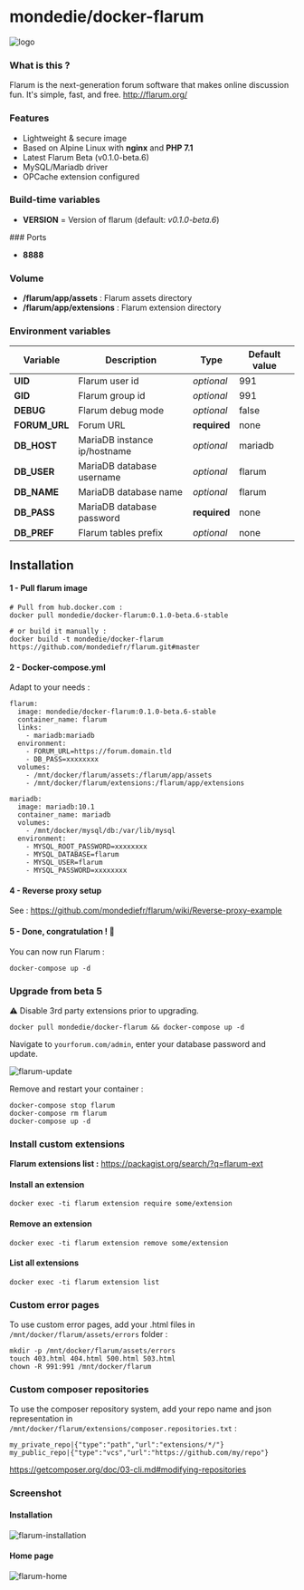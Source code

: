 # mondedie/docker-flarum

![logo](https://i.imgur.com/Bjrtbsc.png "logo")

### What is this ?

Flarum is the next-generation forum software that makes online discussion fun. It's simple, fast, and free. http://flarum.org/

### Features

- Lightweight & secure image
- Based on Alpine Linux with **nginx** and **PHP 7.1**
- Latest Flarum Beta (v0.1.0-beta.6)
- MySQL/Mariadb driver
- OPCache extension configured

### Build-time variables

- **VERSION** = Version of flarum (default: *v0.1.0-beta.6*)

### Ports

- **8888**

### Volume

- **/flarum/app/assets** : Flarum assets directory
- **/flarum/app/extensions** : Flarum extension directory

### Environment variables

| Variable | Description | Type | Default value |
| -------- | ----------- | ---- | ------------- |
| **UID** | Flarum user id | *optional* | 991
| **GID** | Flarum group id | *optional* | 991
| **DEBUG** | Flarum debug mode | *optional* | false
| **FORUM_URL** | Forum URL | **required** | none
| **DB_HOST** | MariaDB instance ip/hostname | *optional* | mariadb
| **DB_USER** | MariaDB database username | *optional* | flarum
| **DB_NAME** | MariaDB database name | *optional* | flarum
| **DB_PASS** | MariaDB database password | **required** | none
| **DB_PREF** | Flarum tables prefix | *optional* | none

## Installation

#### 1 - Pull flarum image

```
# Pull from hub.docker.com :
docker pull mondedie/docker-flarum:0.1.0-beta.6-stable

# or build it manually :
docker build -t mondedie/docker-flarum https://github.com/mondediefr/flarum.git#master
```

#### 2 - Docker-compose.yml

Adapt to your needs :

```
flarum:
  image: mondedie/docker-flarum:0.1.0-beta.6-stable
  container_name: flarum
  links:
    - mariadb:mariadb
  environment:
    - FORUM_URL=https://forum.domain.tld
    - DB_PASS=xxxxxxxx
  volumes:
    - /mnt/docker/flarum/assets:/flarum/app/assets
    - /mnt/docker/flarum/extensions:/flarum/app/extensions

mariadb:
  image: mariadb:10.1
  container_name: mariadb
  volumes:
    - /mnt/docker/mysql/db:/var/lib/mysql
  environment:
    - MYSQL_ROOT_PASSWORD=xxxxxxxx
    - MYSQL_DATABASE=flarum
    - MYSQL_USER=flarum
    - MYSQL_PASSWORD=xxxxxxxx
```

#### 4 - Reverse proxy setup

See : https://github.com/mondediefr/flarum/wiki/Reverse-proxy-example

#### 5 - Done, congratulation ! :tada:

You can now run Flarum :

```
docker-compose up -d
```

### Upgrade from beta 5

:warning: Disable 3rd party extensions prior to upgrading.

```
docker pull mondedie/docker-flarum && docker-compose up -d
```

Navigate to `yourforum.com/admin`, enter your database password and update.

![flarum-update](https://images.mondedie.fr/udl8j4Ue/PueJSigV.png)

Remove and restart your container :

```
docker-compose stop flarum
docker-compose rm flarum
docker-compose up -d
```

### Install custom extensions

**Flarum extensions list :** https://packagist.org/search/?q=flarum-ext

#### Install an extension

```
docker exec -ti flarum extension require some/extension
```

#### Remove an extension

```
docker exec -ti flarum extension remove some/extension
```

#### List all extensions

```
docker exec -ti flarum extension list
```

### Custom error pages

To use custom error pages, add your .html files in `/mnt/docker/flarum/assets/errors` folder :

```
mkdir -p /mnt/docker/flarum/assets/errors
touch 403.html 404.html 500.html 503.html
chown -R 991:991 /mnt/docker/flarum
```

### Custom composer repositories

To use the composer repository system, add your repo name and json representation in `/mnt/docker/flarum/extensions/composer.repositories.txt` :

```
my_private_repo|{"type":"path","url":"extensions/*/"}
my_public_repo|{"type":"vcs","url":"https://github.com/my/repo"}
```

https://getcomposer.org/doc/03-cli.md#modifying-repositories

### Screenshot

#### Installation

![flarum-installation](http://i.imgur.com/e3Hscp4.png)

#### Home page

![flarum-home](http://i.imgur.com/6kH9iTV.png)
